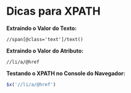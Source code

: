# Dicas para XPATH


**Extraindo o Valor do Texto:**
```
//span[@class='text']/text()
```


**Extraindo o Valor do Atributo:**
```
//li/a/@href
```


**Testando o XPATH no Console do Navegador:**
```javascript
$x('//li/a/@href')
```
